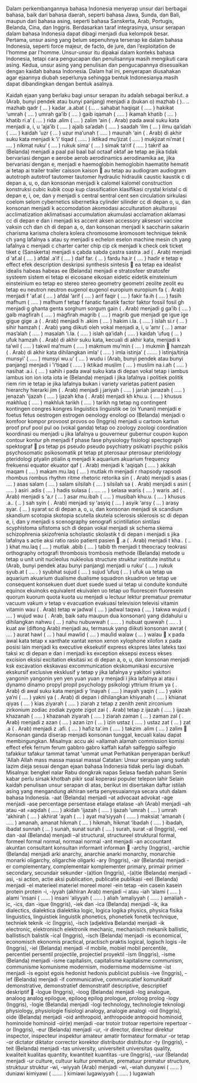 Dalam perkembangannya bahasa Indonesia menyerap unsur dari berbagai bahasa, baik dari
bahasa daerah, seperti bahasa Jawa, Sunda, dan Bali, maupun dari bahasa asing, seperti bahasa
Sanskerta, Arab, Portugis, Belanda, Cina, dan Inggris. Berdasarkan taraf integrasinya, unsur
serapan dalam bahasa Indonesia dapat dibagi menjadi dua kelompok besar. Pertama, unsur
asing yang belum sepenuhnya terserap ke dalam bahasa Indonesia, seperti force majeur, de facto,
de jure, dan l’exploitation de l'homme par l'homme. Unsur-unsur itu dipakai dalam konteks
bahasa Indonesia, tetapi cara pengucapan dan penulisannya masih mengikuti cara asing. Kedua,
unsur asing yang penulisan dan pengucapannya disesuaikan dengan kaidah bahasa Indonesia.
Dalam hal ini, penyerapan diusahakan agar ejaannya diubah seperlunya sehingga bentuk
Indonesianya masih dapat dibandingkan dengan bentuk asalnya.

Kaidah ejaan yang berlaku bagi unsur serapan itu adalah sebagai berikut.
a (Arab, bunyi pendek atau bunyi panjang) menjadi a (bukan o)
mazhab (
).. ..
mazhab
qadr ( ... ) kadar
.a.abat (
(... ..
sahabat
haqiqat ( ..... ) hakikat
‘umrah ( .... ) umrah
ga’ib ( .... ) gaib
iqamah ( ..... ) ikamah
khatib ( .... ) khatib
ri.a’ ( .... ) rida
.alim ( .... ) zalim
‘ain ( . Arab) pada awal suku kata menjadi a, i, u
‘aja’ib ( ..... ) ajaib
sa‘adah ( ..... ) saadah
‘ilm ( ... ) ilmu
qa‘idah ( ..... ) kaidah
‘uzr ( ... ) uzur
ma‘unah ( ..... ) maunah
‘ain ( . Arab) di akhir suku kata menjadi k
’i‘ tiqad ( ...... ) iktikad
mu‘jizat ( ..... ) mukjizat
ni‘mat ( .... ) nikmat
ruku‘ ( .... ) rukuk
sima‘ ( .... ) simak
ta‘rif ( ..... ) takrif
aa (Belanda) menjadi a
paal pal
baal bal
octaaf oktaf
ae tetap ae jika tidak bervariasi dengan e
aerobe aerob
aerodinamics aerodinamika
ae, jika bervariasi dengan e, menjadi e
haemoglobin hemoglobin
haematite hematit
ai tetap ai
trailer trailer
caisson kaison

au tetap au
audiogram audiogram
autotroph autotrof
tautomer tautomer
hydraulic hidraulik
caustic kaustik
c di depan a, u, o, dan konsonan menjadi k
calomel kalomel
construction konstruksi
cubic kubik
coup kup
classification klasifikasi
crystal kristal
c di depan e, i, oe, dan y menjadi s
central sentral
cent sen
circulation sirkulasi
coelom selom
cybernetics sibernetika
cylinder silinder
cc di depan o, u, dan konsonan menjadi k
accomodation akomodasi
acculturation akulturasi
acclimatization aklimatisasi
accumulation akumulasi
acclamation aklamasi
cc di depan e dan i menjadi ks
accent aksen
accessory aksesori
vaccine vaksin
cch dan ch di depan a, o, dan konsonan menjadi k
saccharin sakarin
charisma karisma
cholera kolera
chromosome kromosom
technique teknik
ch yang lafalnya s atau sy menjadi s
echelon eselon
machine mesin
ch yang lafalnya c menjadi c
charter carter
chip cip
ck menjadi k
check cek
ticket tiket
ç (Sanskerta) menjadi s
çabda sabda
çastra sastra
.ad ( . Arab) menjadi d
’af.al ( .... ) afdal
.a’if ( .... ) daif
far. ( ... ) fardu
ha.ir ( .... ) hadir
e tetap e
effect efek
description deskripsi
synthesis sintesis

ea tetap ea
idealist idealis
habeas habeas
ee (Belanda) menjadi e
stratosfeer stratosfer
systeem sistem
ei tetap ei
eicosane eikosan
eidetic eidetik
einsteinium einsteinium
eo tetap eo
stereo stereo
geometry geometri
zeolite zeolit
eu tetap eu
neutron neutron
eugenol eugenol
europium europium
fa ( . Arab) menjadi f
'af.al ( .... ) afdal
‘arif ( .... ) arif
faqir ( .... ) fakir
fa.ih ( .... ) fasih
mafhum ( ..... ) mafhum
f tetap f
fanatic fanatik
factor faktor
fossil fosil
gh menjadi g
ghanta genta
sorghum sorgum
gain ( . Arab) menjadi g
ga’ib ( .... ) gaib
magfirah ( ..... ) magfirah
magrib ( .... ) magrib
gue menjadi ge
igue ige
gigue gige
.a ( . Arab) menjadi h
.akim ( .... ) hakim
i.la. ( ..... ) islah
si.r ( ... ) sihir
hamzah ( . Arab) yang diikuti oleh vokal menjadi a, i, u
’amr ( ... ) amar
mas’alah ( ..... ) masalah
’i.la. ( ..... ) islah
qa’idah ( ..... ) kaidah
’ufuq ( ... ) ufuk
hamzah ( . Arab) di akhir suku kata, kecuali di akhir kata, menjadi k
ta’wil ( ..... ) takwil
ma’mum ( ..... ) makmum
mu’min ( .... ) mukmin

hamzah ( . Arab) di akhir kata dihilangkan
imla’ ( ..... ) imla
istinja’ ( ....... ) istinja/tinja
munsyi’ ( ..... ) munsyi
wu.u’ ( .... ) wudu
i (Arab, bunyi pendek atau bunyi panjang) menjadi i
'i‘tiqad ( ...... ) iktikad
muslim ( .... ) muslim
na.i.ah ( ..... ) nasihat
.a.i. ( .... ) sahih
i pada awal suku kata di depan vokal tetap i
iambus iambus
ion ion
iota iota
ie (Belanda) menjadi i jika lafalnya i
politiek politik
riem rim
ie tetap ie jika lafalnya bukan i
variety varietas
patient pasien
hierarchy hierarki
jim ( . Arab) menjadi j
jariyah ( ..... ) jariah
janazah ( ..... ) jenazah
'ijazah ( ..... ) ijazah
kha ( . Arab) menjadi kh
khu.u. ( .... ) khusus
makhluq ( ..... ) makhluk
tarikh ( ..... ) tarikh
ng tetap ng
contingent kontingen
congres kongres
linguistics linguistik
oe (oi Yunani) menjadi e
foetus fetus
oestrogen estrogen
oenology enologi
oo (Belanda) menjadi o
komfoor kompor
provoost provos
oo (Inggris) menjadi u
cartoon kartun
proof pruf
pool pul
oo (vokal ganda) tetap oo
zoology zoologi
coordination koordinasi
ou menjadi u jika lafalnya u
gouverneur gubernur
coupon kupon
contour kontur
ph menjadi f
phase fase
physiology fisiologi
spectograph spektograf

ps tetap ps
pseudo pseudo
psychiatry psikiatri
psychic psikis
psychosomatic psikosomatik
pt tetap pt
pterosaur pterosaur
pteridology pteridologi
ptyalin ptialin
q menjadi k
aquarium akuarium
frequency frekuensi
equator ekuator
qaf ( . Arab) menjadi k
‘aqiqah ( ..... ) akikah
maqam ( .... ) makam
mu.laq ( .... ) mutlak
rh menjadi r
rhapsody rapsodi
rhombus rombus
rhythm ritme
rhetoric retorika
sin ( . Arab) menjadi s
asas ( .... ) asas
salam ( .... ) salam
silsilah ( .... ) silsilah
sa ( . Arab) menjadi s
asiri ( ..... ) asiri
.adis ( .... ) hadis
sulasa ( . .... ... ) selasa
waris ( .... ) waris
.ad ( . Arab) menjadi s
‘a.r ( ... ) asar
mu.ibah ( ..... ) musibah
khu.u. ( .... ) khusus
.a.. ( .. ) sah
syin ( . Arab) menjadi sy
‘asyiq ( .... ) asyik
‘arsy ( ... ) arasy
syar. ( ... ) syarat
sc di depan a, o, u, dan konsonan menjadi sk
scandium skandium
scotopia skotopia
scutella skutela
sclerosis sklerosis
sc di depan e, i, dan y menjadi s
scenography senografi
scintillation sintilasi
scyphistoma sifistoma
sch di depan vokal menjadi sk
schema skema
schizophrenia skizofrenia
scholastic skolastik
t di depan i menjadi s jika lafalnya s
actie aksi
ratio rasio
patient pasien

.a ( . Arab) menjadi t
kha.. ( .. ) khat
mu.laq ( .... ) mutlak
.abib ( .... ) tabib
th menjadi t
theocracy teokrasi
orthography ortografi
thrombosis trombosis
methode (Belanda) metode
u tetap u
unit unit
nucleolus nukleolus
structure struktur
institute institut
u (Arab, bunyi pendek atau bunyi panjang) menjadi u
ruku’ ( .... ) rukuk
syub.at ( .... . ) syubhat
sujud ( .... ) sujud
’ufuq ( ... ) ufuk
ua tetap ua
aquarium akuarium
dualisme dualisme
squadron skuadron
ue tetap ue
consequent konsekuen
duet duet
suede sued
ui tetap ui
conduite konduite
equinox ekuinoks
equivalent ekuivalen
uo tetap uo
fluorescein fluoresein
quorum kuorum
quota kuota
uu menjadi u
lectuur lektur
prematuur prematur
vacuum vakum
v tetap v
evacuation evakuasi
television televisi
vitamin
vitamin
wau ( . Arab) tetap w
jadwal ( .... ) jadwal
taqwa ( .... ) takwa
wujud ( .... ) wujud
wau ( . Arab, baik satu maupun dua konsonan) yang didahului u dihilangkan
nahwu ( ... ) nahu
nubuwwah ( ..... . ) nubuat
quwwah ( .... . ) kuat
aw (diftong Arab) menjadi au, termasuk yang diikuti konsonan
awrat ( .... ) aurat
hawl ( ... ) haul
mawlid ( .... ) maulid
walaw ( ... ) walau

x pada awal kata tetap x
xanthate xantat
xenon xenon
xylophone xilofon
x pada posisi lain menjadi ks
executive eksekutif
express ekspres
latex lateks
taxi taksi
xc di depan e dan i menjadi ks
exception eksepsi
excess ekses
excision eksisi
excitation eksitasi
xc di depan a, o, u, dan konsonan menjadi ksk
excavation ekskavasi
excommunication ekskomunikasi
excursive ekskursif
exclusive eksklusif
y tetap y jika lafalnya y
yakitori yakitori
yangonin yangonin
yen yen
yuan yuan
y menjadi i jika lafalnya ai atau i
dynamo dinamo
propyl propil
psychology psikologi
yttrium
itrium
ya ( . Arab) di awal suku kata menjadi y
‘inayah ( ..... ) inayah
yaqin ( .... ) yakin
ya‘ni ( .... ) yakni
ya ( . Arab) di depan i dihilangkan
khiyanah ( ..... ) khianat
qiyas ( .... ) kias
ziyarah ( ..... ) ziarah
z tetap z
zenith zenit
zirconium zirkonium
zodiac zodiak
zygote zigot
zai ( . Arab) tetap z
ijazah ( ..... ) ijazah
khazanah ( ..... ) khazanah
ziyarah ( ..... ) ziarah
zaman ( ... ) zaman
zal ( . Arab) menjadi z
azan ( .... ) azan
izn ( ... ) izin
ustaz ( ..... ) ustaz
zat ( ... ) zat
.a ( . Arab) menjadi z
.afi. ( .... ) hafiz
ta‘.im ( ..... ) takzim
.alim ( .... ) zalim

Konsonan ganda diserap menjadi konsonan tunggal, kecuali kalau dapat membingungkan.
Misalnya:
accu aki
=allamah alamah
commission komisi
effect efek
ferrum ferum
gabbro gabro
kaffah kafah
salfeggio salfegio
tafakkur tafakur
tammat tamat
'ummat umat
Perhatikan penyerapan berikut!
'Allah Allah
mass massa
massal massal
Catatan:
Unsur serapan yang sudah lazim dieja sesuai dengan ejaan bahasa Indonesia tidak perlu lagi
diubah.
Misalnya:
bengkel
nalar
Rabu
dongkrak
napas
Selasa
faedah
paham
Senin
kabar
perlu
sirsak
khotbah
pikir
soal
koperasi
populer
telepon
lahir
Selain kaidah penulisan unsur serapan di atas, berikut ini disertakan daftar istilah asing
yang mengandung akhiran serta penyesuaiannya secara utuh dalam bahasa Indonesia.
-aat (Belanda) menjadi –at
advocaat advokat
-age menjadi -ase
percentage persentase
etalage etalase
-ah (Arab) menjadi –ah atau –at
=aqidah ( ..... ) akidah
'ijazah ( ..... ) ijazah
‘umrah ( .... ) umrah
'akhirah ( .... ) akhirat
'ayah ( ... ) ayat
ma‘siyyah ( ...... ) maksiat
'amanah ( ..... ) amanah, amanat
hikmah ( .... ) hikmah, hikmat
‘ibadah ( ..... ) ibadah, ibadat
sunnah ( ... ) sunah, sunat
surah ( .... ) surah, surat
-al (Inggris), -eel dan -aal (Belanda) menjadi –al
structural, structureel struktural
formal, formeel formal
normal, normaal normal
-ant menjadi -an
accountant akuntan
consultant konsultan
informant informan

-archy (Inggris), -archie (Belanda) menjadi arki
anarchy, anarchie anarki
monarchy, monarchie monarki
oligarchy, oligarchie oligarki
-ary (Inggris), -air (Belanda) menjadi -er
complementary,
complementair komplementer
primary, primair primer
secondary, secundair sekunder
-(a)tion (Inggris), -(a)tie (Belanda) menjadi -asi, -si
action, actie aksi
publication, publicatie publikasi
-eel (Belanda) menjadi -el
materieel materiel
moreel morel
-ein tetap -ein
casein kasein
protein protein
-i, -iyyah (akhiran Arab) menjadi –i atau -iah
‘alami ( ..... ) alami
'insani ( ...... ) insani
‘aliyyah ( ...... ) aliah
‘amaliyyah ( ...... ) amaliah
-ic, -ics, dan -ique (Inggris), -iek dan -ica (Belanda) menjadi -ik, ika
dialectics, dialektica dialektika
logic, logica logika
physics, physica fisika
linguistics, linguistiek linguistik
phonetics, phonetiek fonetik
technique, techniek teknik
-ic (Inggris), -isch (adjektiva Belanda) menjadi -ik
electronic, elektronisch elektronik
mechanic, mechanisch mekanik
ballistic, ballistisch balistik
-ical (Inggris), -isch (Belanda) menjadi -is
economical, economisch ekonomis
practical, practisch praktis
logical, logisch logis
-ile (Inggris), -iel (Belanda) menjadi -il
mobile, mobiel mobil
percentile, percentiel persentil
projectile, projectiel proyektil
-ism (Inggris), -isme (Belanda) menjadi -isme
capitalism, capitalisme kapitalisme
communism, communisme komunisme
modernism, modernisme modernisme
-ist menjadi -is
egoist egois
hedonist hedonis
publicist publisis
-ive (Inggris), -ief (Belanda) menjadi -if
communicative,
communicatief komunikatif
demonstrative, demonstratief demonstratif
descriptive, descriptief deskriptif

-logue (Inggris), -loog (Belanda) menjadi -log
analogue, analoog analog
epilogue, epiloog epilog
prologue, proloog prolog
-logy (Inggris), -logie (Belanda) menjadi -logi
technology, technologie teknologi
physiology, physiologie fisiologi
analogy, analogie analogi
-oid (Inggris), oide (Belanda) menjadi -oid
anthropoid, anthropoide antropoid
hominoid, hominoide hominoid
-oir(e) menjadi -oar
trotoir trotoar
repertoire repertoar
-or (Inggris), -eur (Belanda) menjadi -ur, -ir
director, directeur direktur
inspector, inspecteur inspektur
amateur amatir
formateur formatur
-or tetap -or
dictator diktator
corrector korektor
distributor distributor
-ty (Inggris), -teit (Belanda) menjadi -tas
university, universiteit universitas
quality, kwaliteit kualitas
quantity, kwantiteit kuantitas
-ure (Inggris), -uur (Belanda) menjadi -ur
culture, cultuur kultur
premature, prematuur prematur
structure, struktuur struktur
-wi, -wiyyah (Arab) menjadi -wi, -wiah
dunyawi ( ...... ) duniawi
kimiyawi ( ....... ) kimiawi
lugawiyyah ( ...... ) lugawiah
